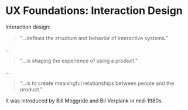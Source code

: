 # UX Foundations: Interaction Design

Interaction design:

> "...defines the structure and behavior of interactive systems."

...

> "...is shaping the experience of using a product."

...

> "...is to create meaningful relationships between people and the product."

It was introduced by Bill Moggride and Bil Verplank in mid-1980s.
